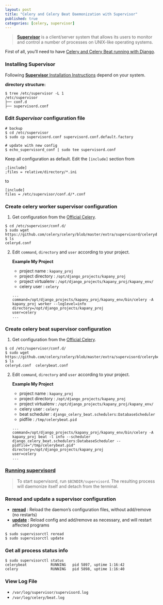 ```yaml
---
layout: post
title: "Celery and Celery Beat Daemonization with Supervisor"
published: true
categories: [celery, supervisor]
---
```


> **[Supervisor](http://supervisord.org/index.html)** is a client/server system that allows its users to monitor and control a number of processes on UNIX-like operating systems.

First of all, you’ll need to have [Celery and Celery Beat running with Django](https://docs.celeryproject.org/en/latest/django/first-steps-with-django.html).

### Installing Supervisor
Following [**Supervisor** Installation Instructions](http://supervisord.org/installing.html) depend on your system.

**directory structure:**
```shell
$ tree /etc/supervisor -L 1
/etc/supervisor
├── conf.d
├── supervisord.conf
```

### Edit ***Supervisor*** configuration file
```shell
# backup
$ cd /etc/supervisor
$ sudo cp supervisord.conf supervisord.conf.default.factory

# update with new config
$ echo_supervisord_conf | sudo tee supervisord.conf
```
Keep all configuration as default. Edit the `[include]` section from
```shell
;[include]
;files = relative/directory/*.ini
```
to
```shell
[include]
files = /etc/supervisor/conf.d/*.conf
```

### Create celery worker supervisor configuration
1. Get configuration from the [Official Celery](https://github.com/celery/celery/blob/master/extra/supervisord/celeryd.conf).
```shell
$ cd /etc/supervisor/conf.d/
$ sudo wget https://github.com/celery/celery/blob/master/extra/supervisord/celeryd.conf
$ ls
celeryd.conf
```
2. Edit `command`, `directory` and `user` according to your project.

    **Example My Project**
    * project name : `kapany_proj`
    * project directory : `/opt/django_projects/kapany_proj`
    * project virtualenv : `/opt/django_projects/kapany_proj/kapany_env/`
    * celery user : `celery`

    ```
    ...
    command=/opt/django_projects/kapany_proj/kapany_env/bin/celery -A kapany_proj worker --loglevel=info
    directory=/opt/django_projects/kapany_proj
    user=celery
    ...
    ```

### Create celery beat supervisor configuration
1. Get configuration from the [Official Celery](https://github.com/celery/celery/blob/master/extra/supervisord/celerybeat.conf).
```shell
$ cd /etc/supervisor/conf.d/
$ sudo wget https://github.com/celery/celery/blob/master/extra/supervisord/celerybeat.conf
$ ls
celeryd.conf  celerybeat.conf
```
2. Edit `command`, `directory` and `user` according to your project.

    **Example My Project**
    * project name : `kapany_proj`
    * project directory : `/opt/django_projects/kapany_proj`
    * project virtualenv : `/opt/django_projects/kapany_proj/kapany_env/`
    * celery user : `celery`
    * beat scheduler : `django_celery_beat.schedulers:DatabaseScheduler`
    * pidfile : `/tmp/celerybeat.pid`


    ```
    ...
    command=/opt/django_projects/kapany_proj/kapany_env/bin/celery -A kapany_proj beat -l info --scheduler django_celery_beat.schedulers:DatabaseScheduler --pidfile="/tmp/celerybeat.pid"
    directory=/opt/django_projects/kapany_proj
    user=celery
    ...
    ```

### [Running supervisord](http://supervisord.org/running.html#running-supervisord)
> To start supervisord, run `$BINDIR/supervisord`. The resulting process will daemonize itself and detach from the terminal.


### Reread and update a supervisor configuration
* **[reread](http://supervisord.org/running.html)** : Reload the daemon’s configuration files, without add/remove (no restarts)
* **[update](http://supervisord.org/running.html)** : Reload config and add/remove as necessary, and will restart affected programs

```shell
$ sudo supervisorctl reread
$ sudo supervisorctl update
```

### Get all process status info
```
$ sudo supervisorctl status
celerybeat           RUNNING   pid 5897, uptime 1:16:42
celery               RUNNING   pid 5898, uptime 1:16:40
```

### View Log File

* `/var/log/supervisor/supervisord.log`
* `/var/log/celery/beat.log`
